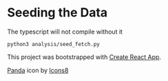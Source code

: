 # Seeding the Data

The typescript will not compile without it

```
python3 analysis/seed_fetch.py
```
This project was bootstrapped with [Create React App](https://github.com/facebook/create-react-app).

<a target="_blank" href="https://icons8.com/icon/9219/panda">Panda</a> icon by <a target="_blank" href="https://icons8.com">Icons8</a>